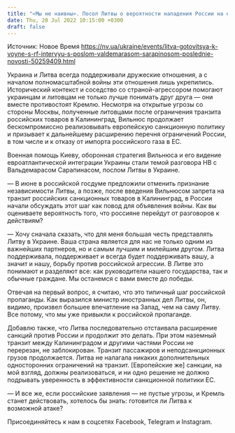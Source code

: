 ```yaml
---
title: "«Мы не наивны». Посол Литвы о вероятности нападения России на его страну и об оружии для «милейшего друга» — Украины. Интервью НВ"
date: Thu, 28 Jul 2022 10:15:00 +0300
draft: false
---
```

Источник: Новое Время https://nv.ua/ukraine/events/litva-gotovitsya-k-voyne-s-rf-intervyu-s-poslom-valdemarasom-sarapinosom-poslednie-novosti-50259409.html


Украина и Литва всегда поддерживали дружеские отношения, а с началом полномасштабной войны эти отношения лишь укрепились. Исторический контекст и соседство со страной-агрессором помогают украинцам и литовцам не только лучше понимать друг друга — они вместе противостоят Кремлю. Несмотря на открытые угрозы со стороны Москвы, полученные литовцами после ограничения транзита российских товаров в Калининград, Вильнюс продолжает бескомпромиссно реализовывать европейскую санкционную политику и призывает к дальнейшему расширению перечня ограничений России, в том числе и к отказу от импорта российского газа в ЕС.

Военная помощь Киеву, оборонная стратегия Вильнюса и его видение евроатлантической интеграции Украины стали темой разговора НВ с Вальдемарасом Сарапинасом, послом Литвы в Украине.

— В июне в российской госдуме предложили отменить признание независимости Литвы, а позже, после введения Вильнюсом запрета на транзит российских санкционных товаров в Калининград, в России начали обсуждать этот шаг как повод для объявления войны. Как вы оцениваете вероятность того, что россияне перейдут от разговоров к действиям?

— Хочу сначала сказать, что для меня большая честь представлять Литву в Украине. Ваша страна является для нас не только одним из важнейших партнеров, но и самым лучшим и милейшим другом. Литва поддерживала, поддерживает и всегда будет поддерживать вашу, а значит и нашу, борьбу против российской агрессии. В Литве это понимают и разделяют все: как руководители нашего государства, так и обычные граждане. Мы останемся с вами вместе до победы.

Отвечая на первый вопрос, я считаю, что это типичный шаг российской пропаганды. Как выразился министр иностранных дел Литвы, он, видимо, произвел большее впечатление на Запад, чем на саму Литву. Все потому, что мы уже привыкли к российской пропаганде.

Добавлю также, что Литва последовательно отстаивала расширение санкций против России и продолжит это делать. При этом наземный транзит между Калининградом и другими частями России не перерезан, не заблокирован. Транзит пассажиров и неподсанкционных грузов продолжается. Литва не налагала никаких дополнительных односторонних ограничений на транзит. [Европейские же] санкции, на мой взгляд, должны реализоваться, и ни одно решение не должно подрывать уверенность в эффективности санкционной политики ЕС.

— И все же, если российские заявления — не пустые угрозы, и Кремль станет действовать, хотелось бы знать: готовится ли Литва к возможной атаке?

Присоединяйтесь к нам в соцсетях Facebook, Telegram и Instagram.
